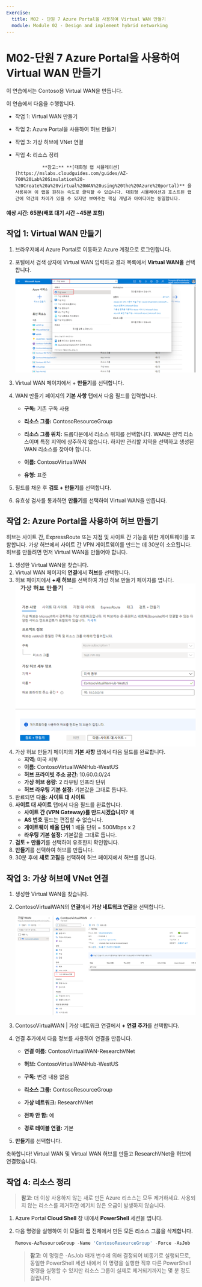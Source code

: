```yaml
---
Exercise:
  title: M02 - 단원 7 Azure Portal을 사용하여 Virtual WAN 만들기
  module: Module 02 - Design and implement hybrid networking
---
```


# M02-단원 7 Azure Portal을 사용하여 Virtual WAN 만들기


이 연습에서는 Contoso용 Virtual WAN을 만듭니다.

이 연습에서 다음을 수행합니다.

+ 작업 1: Virtual WAN 만들기
+ 작업 2: Azure Portal을 사용하여 허브 만들기
+ 작업 3: 가상 허브에 VNet 연결
+ 작업 4: 리소스 정리

                **참고:** **[대화형 랩 시뮬레이션](https://mslabs.cloudguides.com/guides/AZ-700%20Lab%20Simulation%20-%20Create%20a%20virtual%20WAN%20using%20the%20Azure%20portal)** 을 사용하여 이 랩을 원하는 속도로 클릭할 수 있습니다. 대화형 시뮬레이션과 호스트된 랩 간에 약간의 차이가 있을 수 있지만 보여주는 핵심 개념과 아이디어는 동일합니다.

#### 예상 시간: 65분(배포 대기 시간 ~45분 포함)

## 작업 1: Virtual WAN 만들기

1. 브라우저에서 Azure Portal로 이동하고 Azure 계정으로 로그인합니다.

1. 포털에서 검색 상자에 Virtual WAN 입력하고 결과 목록에서 **Virtual WAN을** 선택합니다.

   ![Azure Portal에서 Virtual WAN 검색](../media/search-for-virtual-wan.png)

 

1. Virtual WAN 페이지에서 + **만들기**를 선택합니다. 

1. WAN 만들기 페이지의 **기본 사항** 탭에서 다음 필드를 입력합니다.

   - **구독:** 기존 구독 사용

   - **리소스 그룹:** ContosoResourceGroup

   - **리소스 그룹 위치:** 드롭다운에서 리소스 위치를 선택합니다. WAN은 전역 리소스이며 특정 지역에 상주하지 않습니다. 하지만 관리할 지역을 선택하고 생성된 WAN 리소스를 찾아야 합니다.

   - **이름:** ContosoVirtualWAN

   - **유형:** 표준 

1. 필드를 채운 후 **검토 + 만들기**를 선택합니다.

1. 유효성 검사를 통과하면 **만들기**를 선택하여 Virtual WAN을 만듭니다.

## 작업 2: Azure Portal을 사용하여 허브 만들기

허브는 사이트 간, ExpressRoute 또는 지점 및 사이트 간 기능을 위한 게이트웨이를 포함합니다. 가상 허브에서 사이트 간 VPN 게이트웨이를 만드는 데 30분이 소요됩니다. 허브를 만들려면 먼저 Virtual WAN을 만들어야 합니다.

1. 생성한 Virtual WAN을 찾습니다. 
1. Virtual WAN 페이지의 **연결**에서 **허브**를 선택합니다.
1. 허브 페이지에서 **+새 허브**를 선택하여 가상 허브 만들기 페이지를 엽니다.
   ![가상 허브, 기본 사항 탭을 만듭니다.](../media/create-vwan-hub.png)
1. 가상 허브 만들기 페이지의 **기본 사항** 탭에서 다음 필드를 완료합니다.
   - **지역:** 미국 서부
   - **이름:** ContosoVirtualWANHub-WestUS
   - **허브 프라이빗 주소 공간:** 10.60.0.0/24
   - **가상 허브 용량:** 2 라우팅 인프라 단위
   - **허브 라우팅 기본 설정:** 기본값을 그대로 둡니다.
1. 완료되면 **다음: 사이트 대 사이트**
1. **사이트 대 사이트** 탭에서 다음 필드를 완료합니다.
   - **사이트 간 (VPN Gateway)를 만드시겠습니까?** 예
   - **AS 번호** 필드는 편집할 수 없습니다.
   - **게이트웨이 배율 단위** 1 배율 단위 = 500Mbps x 2
   - **라우팅 기본 설정:** 기본값을 그대로 둡니다. 
1. **검토 + 만들기**를 선택하여 유효한지 확인합니다.
1. **만들기**를 선택하여 허브를 만듭니다. 
1. 30분 후에 **새로 고침**을 선택하여 허브 페이지에서 허브를 봅니다. 

## 작업 3: 가상 허브에 VNet 연결

1. 생성한 Virtual WAN을 찾습니다. 

1. ContosoVirtualWAN의 **연결**에서 **가상 네트워크 연결**을 선택합니다.

   ![가상 네트워크 연결이 강조 표시된 Virtual WAN 구성 페이지.](../media/connect-vnet-to-virtual-hub.png)

1. ContosoVirtualWAN | 가상 네트워크 연결에서 **+ 연결 추가**를 선택합니다.

1. 연결 추가에서 다음 정보를 사용하여 연결을 만듭니다.

   - **연결 이름:** ContosoVirtualWAN-ResearchVNet

   - **허브:** ContosoVirtualWANHub-WestUS

   - **구독:** 변경 내용 없음

   - **리소스 그룹:** ContosoResourceGroup

   - **가상 네트워크:** ResearchVNet

   - **전파 안 함:** 예

   - **경로 테이블 연결:** 기본

1. **만들기**를 선택합니다.

 

축하합니다! Virtual WAN 및 Virtual WAN 허브를 만들고 ResearchVNet을 허브에 연결했습니다.

## 작업 4: 리소스 정리

   >**참고**: 더 이상 사용하지 않는 새로 만든 Azure 리소스는 모두 제거하세요. 사용되지 않는 리소스를 제거하면 예기치 않은 요금이 발생하지 않습니다.

1. Azure Portal **Cloud Shell** 창 내에서 **PowerShell** 세션을 엽니다.

1. 다음 명령을 실행하여 이 모듈의 랩 전체에서 만든 모든 리소스 그룹을 삭제합니다.

   ```powershell
   Remove-AzResourceGroup -Name 'ContosoResourceGroup' -Force -AsJob
   ```

    >**참고**: 이 명령은 -AsJob 매개 변수에 의해 결정되어 비동기로 실행되므로, 동일한 PowerShell 세션 내에서 이 명령을 실행한 직후 다른 PowerShell 명령을 실행할 수 있지만 리소스 그룹이 실제로 제거되기까지는 몇 분 정도 걸립니다.
